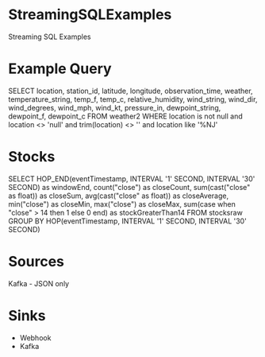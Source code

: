 # StreamingSQLExamples
Streaming SQL Examples


# Example Query

SELECT location, 
     station_id,
     latitude,
     longitude,
     observation_time,
     weather,
     temperature_string, 
     temp_f,
     temp_c,
     relative_humidity,
     wind_string,
     wind_dir,
     wind_degrees,
     wind_mph,
     wind_kt, 
     pressure_in,
     dewpoint_string,
     dewpoint_f,
     dewpoint_c
FROM weather2
WHERE
    location is not null and location <> 'null' and trim(location) <> '' and location like '%NJ'


# Stocks

SELECT
  HOP_END(eventTimestamp, INTERVAL '1' SECOND, INTERVAL '30' SECOND) as windowEnd,
  count("close") as closeCount,
  sum(cast("close" as float)) as closeSum,
  avg(cast("close" as float)) as closeAverage,
  min("close") as closeMin,
  max("close") as closeMax,
  sum(case when "close" > 14 then 1 else 0 end) as stockGreaterThan14
FROM stocksraw
GROUP BY
  HOP(eventTimestamp, INTERVAL '1' SECOND, INTERVAL '30' SECOND)
  

# Sources

Kafka - JSON only

# Sinks

* Webhook
* Kafka
